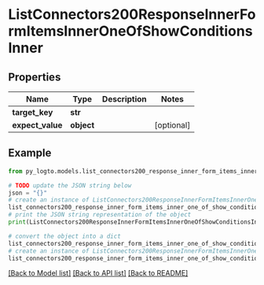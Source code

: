 # ListConnectors200ResponseInnerFormItemsInnerOneOfShowConditionsInner


## Properties

Name | Type | Description | Notes
------------ | ------------- | ------------- | -------------
**target_key** | **str** |  | 
**expect_value** | **object** |  | [optional] 

## Example

```python
from py_logto.models.list_connectors200_response_inner_form_items_inner_one_of_show_conditions_inner import ListConnectors200ResponseInnerFormItemsInnerOneOfShowConditionsInner

# TODO update the JSON string below
json = "{}"
# create an instance of ListConnectors200ResponseInnerFormItemsInnerOneOfShowConditionsInner from a JSON string
list_connectors200_response_inner_form_items_inner_one_of_show_conditions_inner_instance = ListConnectors200ResponseInnerFormItemsInnerOneOfShowConditionsInner.from_json(json)
# print the JSON string representation of the object
print(ListConnectors200ResponseInnerFormItemsInnerOneOfShowConditionsInner.to_json())

# convert the object into a dict
list_connectors200_response_inner_form_items_inner_one_of_show_conditions_inner_dict = list_connectors200_response_inner_form_items_inner_one_of_show_conditions_inner_instance.to_dict()
# create an instance of ListConnectors200ResponseInnerFormItemsInnerOneOfShowConditionsInner from a dict
list_connectors200_response_inner_form_items_inner_one_of_show_conditions_inner_from_dict = ListConnectors200ResponseInnerFormItemsInnerOneOfShowConditionsInner.from_dict(list_connectors200_response_inner_form_items_inner_one_of_show_conditions_inner_dict)
```
[[Back to Model list]](../README.md#documentation-for-models) [[Back to API list]](../README.md#documentation-for-api-endpoints) [[Back to README]](../README.md)


